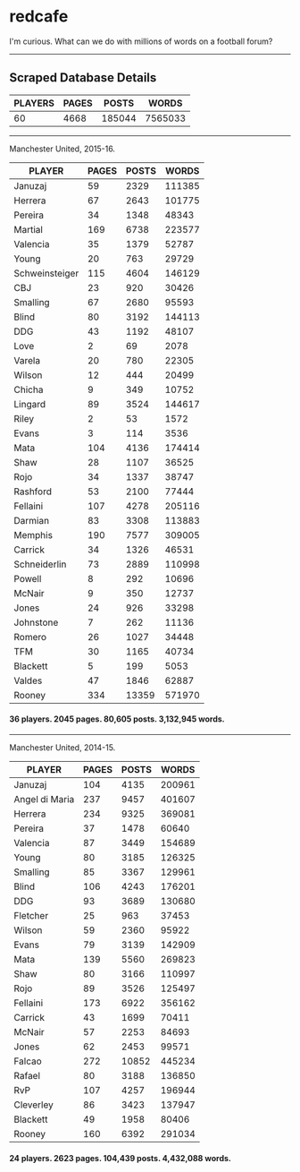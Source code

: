 # redcafe

I'm curious. What can we do with millions of words on a football forum?

---

## Scraped Database Details

| PLAYERS | PAGES  | POSTS     | WORDS     |
|---------|------- |-------    |--------   |
| 60      | 4668   | 185044    | 7565033   |


---

Manchester United, 2015-16.

| PLAYER            | PAGES | POSTS     | WORDS     |
|----------------   |-----  |-------    |--------   |
| Januzaj           | 59    | 2329      | 111385    |
| Herrera           | 67    | 2643      | 101775    |
| Pereira           | 34    | 1348      | 48343     |
| Martial           | 169   | 6738      | 223577    |
| Valencia          | 35    | 1379      | 52787     |
| Young             | 20    | 763       | 29729     |
| Schweinsteiger    | 115   | 4604      | 146129    |
| CBJ               | 23    | 920       | 30426     |
| Smalling          | 67    | 2680      | 95593     |
| Blind             | 80    | 3192      | 144113    |
| DDG               | 43    | 1192      | 48107     |
| Love              | 2     | 69        | 2078      |
| Varela            | 20    | 780       | 22305     |
| Wilson            | 12    | 444       | 20499     |
| Chicha            | 9     | 349       | 10752     |
| Lingard           | 89    | 3524      | 144617    |
| Riley             | 2     | 53        | 1572      |
| Evans             | 3     | 114       | 3536      |
| Mata              | 104   | 4136      | 174414    |
| Shaw              | 28    | 1107      | 36525     |
| Rojo              | 34    | 1337      | 38747     |
| Rashford          | 53    | 2100      | 77444     |
| Fellaini          | 107   | 4278      | 205116    |
| Darmian           | 83    | 3308      | 113883    |
| Memphis           | 190   | 7577      | 309005    |
| Carrick           | 34    | 1326      | 46531     |
| Schneiderlin      | 73    | 2889      | 110998    |
| Powell            | 8     | 292       | 10696     |
| McNair            | 9     | 350       | 12737     |
| Jones             | 24    | 926       | 33298     |
| Johnstone         | 7     | 262       | 11136     |
| Romero            | 26    | 1027      | 34448     |
| TFM               | 30    | 1165      | 40734     |
| Blackett          | 5     | 199       | 5053      |
| Valdes            | 47    | 1846      | 62887     |
| Rooney            | 334   | 13359     | 571970    |


#### 36 players. 2045 pages. 80,605 posts. 3,132,945 words.  

---

Manchester United, 2014-15.

| PLAYER            | PAGES | POSTS     | WORDS     |
|----------------   |-----  |-------    |--------   |
| Januzaj           | 104   | 4135      | 200961    |
| Angel di Maria    | 237   | 9457      | 401607    |
| Herrera           | 234   | 9325      | 369081    |
| Pereira           | 37    | 1478      | 60640     |
| Valencia          | 87    | 3449      | 154689    |
| Young             | 80    | 3185      | 126325    |
| Smalling          | 85    | 3367      | 129961    |
| Blind             | 106   | 4243      | 176201    |
| DDG               | 93    | 3689      | 130680    |
| Fletcher          | 25    | 963       | 37453     |
| Wilson            | 59    | 2360      | 95922     |
| Evans             | 79    | 3139      | 142909    |
| Mata              | 139   | 5560      | 269823    |
| Shaw              | 80    | 3166      | 110997    |
| Rojo              | 89    | 3526      | 125497    |
| Fellaini          | 173   | 6922      | 356162    |
| Carrick           | 43    | 1699      | 70411     |
| McNair            | 57    | 2253      | 84693     |
| Jones             | 62    | 2453      | 99571     |
| Falcao            | 272   | 10852     | 445234    |
| Rafael            | 80    | 3188      | 136850    |
| RvP               | 107   | 4257      | 196944    |
| Cleverley         | 86    | 3423      | 137947    |
| Blackett          | 49    | 1958      | 80406     |
| Rooney            | 160   | 6392      | 291034    |

#### 24 players. 2623 pages. 104,439 posts. 4,432,088 words.

